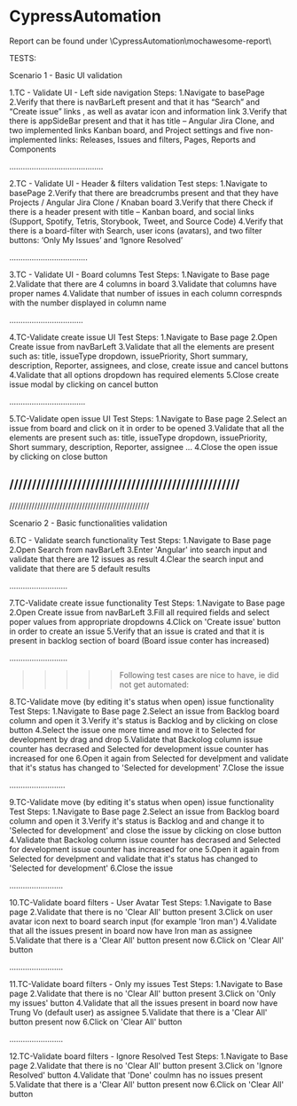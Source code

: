 # CypressAutomation

Report can be found under \CypressAutomation\mochawesome-report\


TESTS:

Scenario 1 - Basic UI validation

1.TC - Validate UI - Left side navigation
Steps:
1.Navigate to basePage
2.Verify that there is navBarLeft present and that it has “Search” and “Create issue” links , as well as avatar icon and information link
3.Verify that there is appSideBar present and that it has  title – Angular Jira Clone, and two implemented links Kanban board, and Project settings and five non-implemented links: Releases, Issues and filters, Pages, Reports and Components

..........................................

2.TC - Validate UI - Header & filters validation
Test steps:
1.Navigate to basePage
2.Verify that there are breadcrumbs present and that they have Projects / Angular Jira Clone / Knaban board
3.Verify that there Check if there is a header present with title – Kanban board, and social links (Support, Spotify, Tetris, Storybook, Tweet, and Source Code)
4.Verify that there is a board-filter with Search, user icons (avatars), and two filter buttons: ‘Only My Issues’ and ‘Ignore Resolved’

...................................

3.TC - Validate UI - Board columns
Test Steps:
1.Navigate to Base page
2.Validate that there are 4 columns in board 
3.Validate that columns have proper names
4.Validate that number of issues in each column correspnds with the number displayed in column name

.................................

4.TC-Validate create issue UI 
Test Steps:
1.Navigate to Base page
2.Open Create issue from navBarLeft
3.Validate that all the elements are present such as: title, issueType dropdown, issuePriority, Short summary, description, Reporter, assignees, and close, create issue and cancel buttons
4.Validate that all options dropdown has required elements
5.Close create issue modal by clicking on cancel button

..................................

5.TC-Validate open issue UI 
Test Steps:
1.Navigate to Base page
2.Select an issue from board and click on it in order to be opened
3.Validate that all the elements are present such as: title, issueType dropdown, issuePriority, Short summary, description, Reporter, assignee ...
4.Close the open issue by clicking on close button

///////////////////////////////////////////////////
---------------------------------------------------
//////////////////////////////////////////////////

Scenario 2 - Basic functionalities validation

6.TC - Validate search functionality
Test Steps:
1.Navigate to Base page
2.Open Search from navBarLeft
3.Enter 'Angular' into search input and validate that there are 12 issues as result
4.Clear the search input and validate that there are 5 default results

..........................

7.TC-Validate create issue functionality
Test Steps:
1.Navigate to Base page
2.Open Create issue from navBarLeft
3.Fill all required fields and select poper values from appropriate dropdowns
4.Click on 'Create issue' button in order to create an issue
5.Verify that an issue is crated and that it is present in backlog section of board (Board issue conter has increased)

..........................

>>>>>Following test cases are nice to have, ie did not get automated:

8.TC-Validate move (by editing it's status when open) issue functionality
Test Steps:
1.Navigate to Base page
2.Select an issue from Backlog board column and open it 
3.Verify it's status is Backlog and by clicking on close button
4.Select the issue one more time and move it to Selected for development by drag and drop
5.Validate that Backolog column issue counter has decrased and Selected for development issue counter has increased for one
6.Open it again from Selected for develpment and validate that it's status has changed to 'Selected for development'
7.Close the issue

.........................

9.TC-Validate move (by editing it's status when open) issue functionality
Test Steps:
1.Navigate to Base page
2.Select an issue from Backlog board column and open it 
3.Verify it's status is Backlog and and change it to 'Selected for development' and close the issue by clicking on close button
4.Validate that Backolog column issue counter has decrased and Selected for development issue counter has increased for one
5.Open it again from Selected for develpment and validate that it's status has changed to 'Selected for development'
6.Close the issue

........................

10.TC-Validate board filters - User Avatar
Test Steps:
1.Navigate to Base page
2.Validate that there is no 'Clear All' button present 
3.Click on user avatar icon next to board search input (for example 'Iron man')
4.Validate that all the issues present in board now have Iron man as assignee
5.Validate that there is a 'Clear All' button present now
6.Click on 'Clear All' button

........................

11.TC-Validate board filters - Only my issues
Test Steps:
1.Navigate to Base page
2.Validate that there is no 'Clear All' button present 
3.Click on 'Only my issues' button
4.Validate that all the issues present in board now have Trung Vo (default user) as assignee 
5.Validate that there is a 'Clear All' button present now
6.Click on 'Clear All' button

........................

12.TC-Validate board filters - Ignore Resolved
Test Steps:
1.Navigate to Base page
2.Validate that there is no 'Clear All' button present 
3.Click on 'Ignore Resolved' button
4.Validate that 'Done' coulmn has no issues present
5.Validate that there is a 'Clear All' button present now
6.Click on 'Clear All' button

